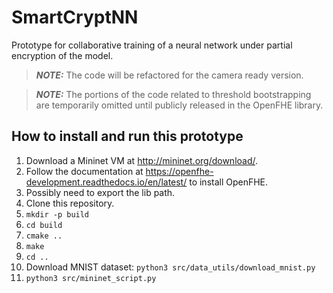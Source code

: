 # SmartCryptNN

Prototype for collaborative training of a neural network under partial encryption of the model.

> **_NOTE:_**  The code will be refactored for the camera ready version.

> **_NOTE:_**  The portions of the code related to threshold bootstrapping are temporarily omitted until publicly released in the OpenFHE library.

## How to install and run this prototype

1. Download a Mininet VM at http://mininet.org/download/.
2. Follow the documentation at https://openfhe-development.readthedocs.io/en/latest/ to install OpenFHE.
3. Possibly need to export the lib path.
4. Clone this repository.
5. `mkdir -p build`
6. `cd build`
7. `cmake ..`
8. `make`
9. `cd ..`
10. Download MNIST dataset: `python3 src/data_utils/download_mnist.py`
11. `python3 src/mininet_script.py`
